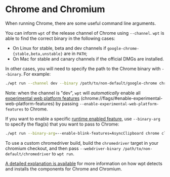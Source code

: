 # Chrome and Chromium

When running Chrome, there are some useful command line arguments.

You can inform `wpt` of the release channel of Chrome using `--channel`.
`wpt` is able to find the correct binary in the following cases:
* On Linux for stable, beta and dev channels if
  `google-chrome-{stable,beta,unstable}` are in `PATH`;
* On Mac for stable and canary channels if the official DMGs are installed.

In other cases, you will need to specify the path to the Chrome binary with
`--binary`. For example:

```bash
./wpt run --channel dev --binary /path/to/non-default/google-chrome chrome
```

Note: when the channel is "dev", `wpt` will *automatically* enable all
[experimental web platform features][1]
(chrome://flags/#enable-experimental-web-platform-features) by passing
`--enable-experimental-web-platform-features` to Chrome.

If you want to enable a specific [runtime enabled feature][1], use
`--binary-arg` to specify the flag(s) that you want to pass to Chrome:

```bash
./wpt run --binary-arg=--enable-blink-features=AsyncClipboard chrome clipboard-apis/
```

To use a custom chromedriver build, build the `chromedriver` target in your chromium checkout,
and then pass `--webdriver-binary /path/to/non-default/chromedriver` to `wpt run`.

[A detailed explanation is available](chrome-chromium-installation-detection.html)
for more information on how wpt detects and installs the components for Chrome and Chromium.

[1]: https://chromium.googlesource.com/chromium/src/+/main/third_party/blink/renderer/platform/RuntimeEnabledFeatures.md
